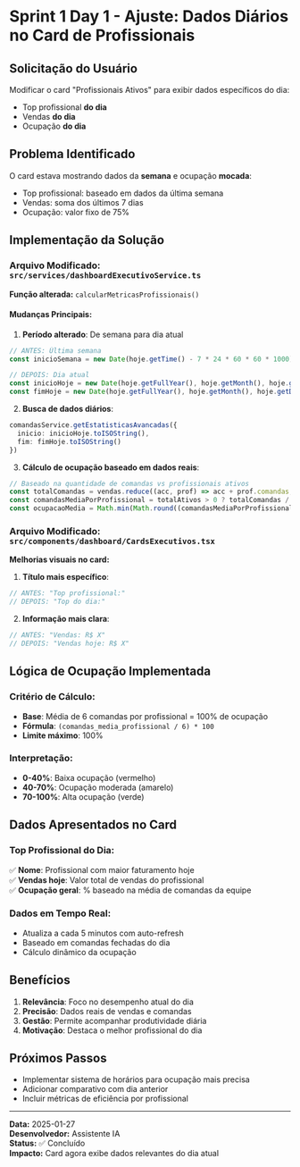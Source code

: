 # Sprint 1 Day 1 - Ajuste: Dados Diários no Card de Profissionais

## Solicitação do Usuário
Modificar o card "Profissionais Ativos" para exibir dados específicos do dia:
- Top profissional **do dia**
- Vendas **do dia**
- Ocupação **do dia**

## Problema Identificado
O card estava mostrando dados da **semana** e ocupação **mocada**:
- Top profissional: baseado em dados da última semana
- Vendas: soma dos últimos 7 dias
- Ocupação: valor fixo de 75%

## Implementação da Solução

### Arquivo Modificado: `src/services/dashboardExecutivoService.ts`

**Função alterada:** `calcularMetricasProfissionais()`

#### Mudanças Principais:

1. **Período alterado**: De semana para dia atual
```typescript
// ANTES: Última semana
const inicioSemana = new Date(hoje.getTime() - 7 * 24 * 60 * 60 * 1000)

// DEPOIS: Dia atual
const inicioHoje = new Date(hoje.getFullYear(), hoje.getMonth(), hoje.getDate())
const fimHoje = new Date(hoje.getFullYear(), hoje.getMonth(), hoje.getDate(), 23, 59, 59)
```

2. **Busca de dados diários**:
```typescript
comandasService.getEstatisticasAvancadas({
  inicio: inicioHoje.toISOString(),
  fim: fimHoje.toISOString()
})
```

3. **Cálculo de ocupação baseado em dados reais**:
```typescript
// Baseado na quantidade de comandas vs profissionais ativos
const totalComandas = vendas.reduce((acc, prof) => acc + prof.comandas, 0)
const comandasMediaPorProfissional = totalAtivos > 0 ? totalComandas / totalAtivos : 0
const ocupacaoMedia = Math.min(Math.round((comandasMediaPorProfissional / 6) * 100), 100)
```

### Arquivo Modificado: `src/components/dashboard/CardsExecutivos.tsx`

**Melhorias visuais no card:**

1. **Título mais específico**:
```typescript
// ANTES: "Top profissional:"
// DEPOIS: "Top do dia:"
```

2. **Informação mais clara**:
```typescript
// ANTES: "Vendas: R$ X"
// DEPOIS: "Vendas hoje: R$ X"
```

## Lógica de Ocupação Implementada

### Critério de Cálculo:
- **Base**: Média de 6 comandas por profissional = 100% de ocupação
- **Fórmula**: `(comandas_media_profissional / 6) * 100`
- **Limite máximo**: 100%

### Interpretação:
- **0-40%**: Baixa ocupação (vermelho)
- **40-70%**: Ocupação moderada (amarelo)
- **70-100%**: Alta ocupação (verde)

## Dados Apresentados no Card

### Top Profissional do Dia:
✅ **Nome**: Profissional com maior faturamento hoje  
✅ **Vendas hoje**: Valor total de vendas do profissional  
✅ **Ocupação geral**: % baseado na média de comandas da equipe  

### Dados em Tempo Real:
- Atualiza a cada 5 minutos com auto-refresh
- Baseado em comandas fechadas do dia
- Cálculo dinâmico da ocupação

## Benefícios

1. **Relevância**: Foco no desempenho atual do dia
2. **Precisão**: Dados reais de vendas e comandas
3. **Gestão**: Permite acompanhar produtividade diária
4. **Motivação**: Destaca o melhor profissional do dia

## Próximos Passos
- Implementar sistema de horários para ocupação mais precisa
- Adicionar comparativo com dia anterior
- Incluir métricas de eficiência por profissional

---
**Data:** 2025-01-27  
**Desenvolvedor:** Assistente IA  
**Status:** ✅ Concluído  
**Impacto:** Card agora exibe dados relevantes do dia atual 